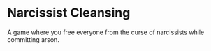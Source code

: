 # Narcissist Cleansing
A game where you free everyone from the curse of narcissists while committing arson.
